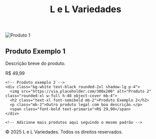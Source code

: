 <!DOCTYPE html>
<html lang="pt-br">
<head>
  <meta charset="UTF-8" />
  <meta name="viewport" content="width=device-width, initial-scale=1.0" />
  <title>L e L Variedades</title>
  <script src="https://cdn.tailwindcss.com"></script>
  <script>
    tailwind.config = {
      theme: {
        extend: {
          colors: {
            primario: '#3ABEFF', // azul claro
          }
        }
      }
    }
  </script>
</head>
<body class="bg-primario text-white font-sans min-h-screen">

  <header class="bg-white text-primario p-4 shadow-md">
    <h1 class="text-3xl font-bold text-center">L e L Variedades</h1>
  </header>

  <main class="p-6 grid grid-cols-1 md:grid-cols-2 lg:grid-cols-3 gap-6">
    <!-- Produto exemplo 1 -->
    <div class="bg-white text-black rounded-2xl shadow-lg p-4">
      <img src="https://via.placeholder.com/300x200" alt="Produto 1" class="rounded-xl w-full h-48 object-cover mb-4">
      <h2 class="text-xl font-semibold mb-2">Produto Exemplo 1</h2>
      <p class="mb-2">Descrição breve do produto.</p>
      <span class="font-bold text-primario">R$ 49,99</span>
    </div>

    <!-- Produto exemplo 2 -->
    <div class="bg-white text-black rounded-2xl shadow-lg p-4">
      <img src="https://via.placeholder.com/300x200" alt="Produto 2" class="rounded-xl w-full h-48 object-cover mb-4">
      <h2 class="text-xl font-semibold mb-2">Produto Exemplo 2</h2>
      <p class="mb-2">Outro produto legal com boa descrição.</p>
      <span class="font-bold text-primario">R$ 29,90</span>
    </div>

    <!-- Adicione mais produtos aqui seguindo o mesmo padrão -->
  </main>

  <footer class="bg-white text-center text-primario p-4 mt-8">
    &copy; 2025 L e L Variedades. Todos os direitos reservados.
  </footer>

</body>
</html>
